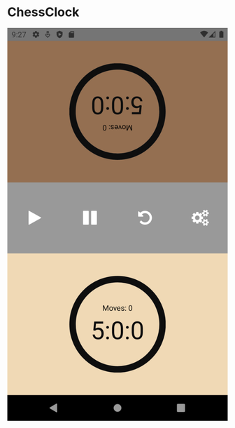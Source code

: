 # ChessClock

![alt text](https://github.com/kaaner/ChessClock/blob/main/src/assets/image/screen.png?raw=true)
